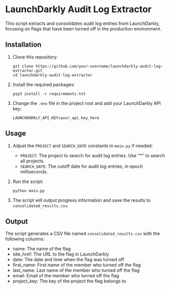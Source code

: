 # LaunchDarkly Audit Log Extractor

This script extracts and consolidates audit log entries from LaunchDarkly, focusing on flags that have been turned off in the production environment.


## Installation

1. Clone this repository:
   ```
   git clone https://github.com/your-username/launchdarkly-audit-log-extractor.git
   cd launchdarkly-audit-log-extractor
   ```

2. Install the required packages:
   ```
   pip3 install -r requirements.txt
   ```

3. Change the `.env` file in the project root and add your LaunchDarkly API key:
   ```
   LAUNCHDARKLY_API_KEY=your_api_key_here
   ```

## Usage

1. Adjust the `PROJECT` and `SEARCH_DATE` constants in `main.py` if needed:
   - `PROJECT`: The project to search for audit log entries. Use "*" to search all projects.
   - `SEARCH_DATE`: The cutoff date for audit log entries, in epoch milliseconds.

2. Run the script:
   ```
   python main.py
   ```

3. The script will output progress information and save the results to `consolidated_results.csv`.

## Output

The script generates a CSV file named `consolidated_results.csv` with the following columns:

- name: The name of the flag
- site_href: The URL to the flag in LaunchDarkly
- date: The date and time when the flag was turned off
- first_name: First name of the member who turned off the flag
- last_name: Last name of the member who turned off the flag
- email: Email of the member who turned off the flag
- project_key: The key of the project the flag belongs to
